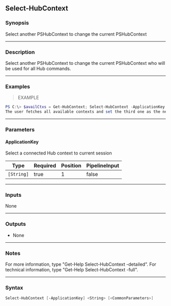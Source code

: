 Select-HubContext
-----------------

### Synopsis
Select another PSHubContext to change the current PSHubContext

---

### Description

Select another PSHubContext to change the current PSHubContext who will be used for all Hub commands.

---

### Examples
> EXAMPLE

```PowerShell
PS C:\> $availCtxs = Get-HubContext; Select-HubContext -ApplicationKey $availCtxs[2].ApplicationKey
The user fetches all available contexts and set the third one as the new current context.
```

---

### Parameters
#### **ApplicationKey**
Select a connected Hub context to current session

|Type      |Required|Position|PipelineInput|
|----------|--------|--------|-------------|
|`[String]`|true    |1       |false        |

---

### Inputs
None

---

### Outputs
* None

---

### Notes
For more information, type "Get-Help Select-HubContext -detailed". For technical information, type "Get-Help Select-HubContext -full".

---

### Syntax
```PowerShell
Select-HubContext [-ApplicationKey] <String> [<CommonParameters>]
```
